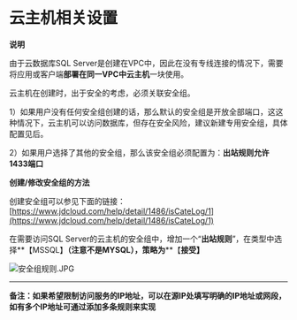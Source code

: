 # **云主机相关设置**

**说明**

由于云数据库SQL Server是创建在VPC中，因此在没有专线连接的情况下，需要将应用或客户端**部署在同一VPC中云主机**一块使用。

云主机在创建时，出于安全的考虑，必须关联安全组。

1）如果用户没有任何安全组创建的话，那么默认的安全组是开放全部端口，这这种情况下，云主机可以访问数据库，但存在安全风险，建议新建专用安全组，具体配置见后。

2）如果用户选择了其他的安全组，那么该安全组必须配置为：**出站规则允许1433端口**

**创建/修改安全组的方法**

创建安全组可以参见下面的链接：[https://www.jdcloud.com/help/detail/1486/isCateLog/1](https://www.jdcloud.com/help/detail/1486/isCateLog/1)

在需要访问SQL Server的云主机的安全组中，增加一个“**出站规则**”，在类型中选择**【MSSQL】****（注意不是MYSQL），策略为******【******接受**】****

![安全组规则.JPG](https://img1.jcloudcs.com/cms/3539132a-fe1e-46a6-9570-927e3bd67f8f20171215105123.JPG)

****

**备注：如果希望限制访问服务的IP地址，可以在源IP处填写明确的IP地址或网段，如有多个IP地址可通过添加多条规则来实现**